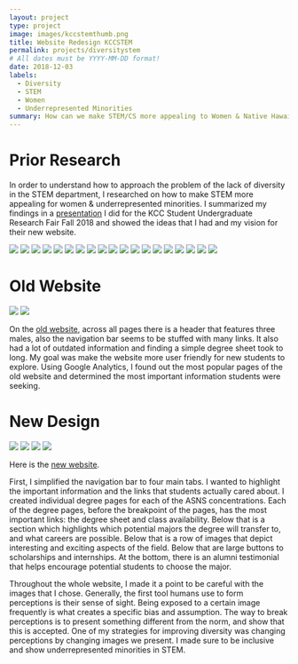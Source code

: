 ```yaml
---
layout: project
type: project
image: images/kccstemthumb.png
title: Website Redesign KCCSTEM
permalink: projects/diversitystem
# All dates must be YYYY-MM-DD format!
date: 2018-12-03
labels:
  - Diversity
  - STEM
  - Women
  - Underrepresented Minorities
summary: How can we make STEM/CS more appealing to Women & Native Hawaiians?
---
```


# Prior Research

In order to understand how to approach the problem of the lack of diversity in the STEM department, I researched on how to make STEM more appealing for women & underrepresented minorities. I summarized my findings in a [presentation](https://docs.google.com/presentation/d/1wrauroYPML3FRxXu9RMC97OBIoRGKsvWbc2U2-l1XSA/edit?usp=sharing) I did for the KCC Student Undergraduate Research Fair Fall 2018 and showed the ideas that I had and my vision for their new website.

<img class="ui centered image" src="../images/surf/0.jpg">
<img class="ui centered image" src="../images/surf/1.jpg">
<img class="ui centered image" src="../images/surf/2.jpg">
<img class="ui centered image" src="../images/surf/3.jpg">
<img class="ui centered image" src="../images/surf/4.jpg">
<img class="ui centered image" src="../images/surf/5.jpg">
<img class="ui centered image" src="../images/surf/6.jpg">
<img class="ui centered image" src="../images/surf/7.jpg">
<img class="ui centered image" src="../images/surf/8.jpg">
<img class="ui centered image" src="../images/surf/9.jpg">
<img class="ui centered image" src="../images/surf/10.jpg">
<img class="ui centered image" src="../images/surf/11.jpg">
<img class="ui centered image" src="../images/surf/12.jpg">
<img class="ui centered image" src="../images/surf/13.jpg">
<img class="ui centered image" src="../images/surf/14.jpg">
<img class="ui centered image" src="../images/surf/15.jpg">
<img class="ui centered image" src="../images/surf/16.jpg">
<img class="ui centered image" src="../images/surf/17.jpg">
<img class="ui centered image" src="../images/surf/18.jpg">


# Old Website 


<img class="ui centered image" src="../images/oldkccstem1.png">
<img class="ui centered image" src="../images/oldkccstem2.png">

On the [old website](http://www.stem.kapiolani.edu), across all pages there is a header that features three males, also the navigation bar seems to be stuffed with many links. It also had a lot of outdated information and finding a simple degree sheet took to long.  My goal was make the website more user friendly for new students to explore. Using Google Analytics, I found out the most popular pages of the old website and determined the most important information students were seeking. 


# New Design

<img class="ui centered image" src="../images/newkccstem1.png">
<img class="ui centered image" src="../images/newkccstem2.png">
<img class="ui centered image" src="../images/newkccstem3.png">
<img class="ui centered image" src="../images/newkccstem4.png">
 
Here is the [new website](http://kccstem.com).

 First, I simplified the navigation bar to four main tabs. I wanted to highlight the important information and the links that students actually cared about. I created individual degree pages for each of the ASNS concentrations. Each of the degree pages, before the breakpoint of the pages, has the most important links: the degree sheet and class availability. Below that is a section which highlights which potential majors the degree will transfer to, and what careers are possible. Below that is a row of images that depict interesting and exciting aspects of the field. Below that are large buttons to scholarships and internships. At the bottom, there is an alumni testimonial that helps encourage potential students to choose the major. 
 
 Throughout the whole website, I made it a point to be careful with the images that I chose. Generally, the first tool humans use to form perceptions is their sense of sight. Being exposed to a certain image frequently is what creates a specific bias and assumption. The way to break perceptions is to present something different from the norm, and show that this is accepted. One of my strategies for improving diversity was changing perceptions by changing images we present. I made sure to be inclusive and show underrepresented minorities in STEM. 
 
 




